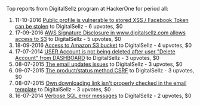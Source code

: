 Top reports from DigitalSellz program at HackerOne for period all:

1. 11-10-2016 [Public profile is vulnerable to stored XSS / Facebook Token can be stolen](https://hackerone.com/reports/175122) to DigitalSellz - 6 upvotes, $0
2. 17-09-2016 [AWS Signature Disclosure in www.digitalsellz.com allows access to S3](https://hackerone.com/reports/170052) to DigitalSellz - 5 upvotes, $0
3. 18-09-2016 [Access to Amazon S3 bucket](https://hackerone.com/reports/170295) to DigitalSellz - 4 upvotes, $0
4. 17-07-2014 [USER Account is not being deleted after user "Delete Account" from DASHBOARD](https://hackerone.com/reports/20305) to DigitalSellz - 3 upvotes, $0
5. 08-07-2015 [The email updates issues](https://hackerone.com/reports/74518) to DigitalSellz - 3 upvotes, $0
6. 09-07-2015 [The product/status method CSRF](https://hackerone.com/reports/74595) to DigitalSellz - 3 upvotes, $0
7. 08-07-2015 [Own downloading link isn't properly checked in the email template](https://hackerone.com/reports/74514) to DigitalSellz - 3 upvotes, $0
8. 16-07-2014 [Verbose SQL error messages](https://hackerone.com/reports/20279) to DigitalSellz - 2 upvotes, $0
